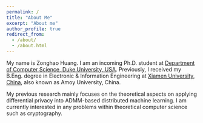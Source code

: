 ```yaml
---
permalink: /
title: "About Me"
excerpt: "About me"
author_profile: true
redirect_from: 
  - /about/
  - /about.html
---
```


My name is Zonghao Huang. I am an incoming Ph.D. student at [Department of Computer Science, Duke University, USA](https://www.cs.duke.edu/). Previously, I received my B.Eng. degree in Electronic & Information Engineering at [Xiamen University, China](https://en.xmu.edu.cn/), also known as Amoy University, China.

My previous research mainly focuses on the theoretical aspects on applying differential privacy into ADMM-based distributed machine learning. I am currently interested in any problems within theoretical computer science such as cryptography.
